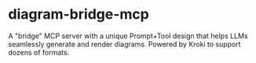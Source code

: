 # diagram-bridge-mcp
A "bridge" MCP server with a unique Prompt+Tool design that helps LLMs seamlessly generate and render diagrams. Powered by Kroki to support dozens of formats.
